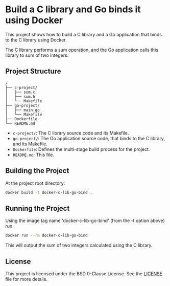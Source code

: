 # Build a C library and Go binds it using Docker

This project shows how to build a C library and a Go application that binds to the C library using Docker.

The C library performs a sum operation, and the Go application calls this library to sum of two integers.

## Project Structure
```
/
├── c-project/
│   ├── sum.c
│   ├── sum.h
│   └── Makefile
├── go-project/
│   ├── main.go
│   └── Makefile
├── Dockerfile
└── README.md
```

- `c-project/`: The C library source code and its Makefile.
- `go-project/`: The Go application source code, that binds to the C library, and its Makefile.
- `Dockerfile`: Defines the multi-stage build process for the project.
- `README.md`: This file.

## Building the Project
At the project root directory:
```sh
docker build -t docker-c-lib-go-bind .
```

## Running the Project
Using the image tag name 'docker-c-lib-go-bind' (from the -t option above) run:
```sh
docker run --rm docker-c-lib-go-bind
```

This will output the sum of two integers calculated using the C library.

## License

This project is licensed under the BSD 0-Clause License. See the [LICENSE](LICENSE) file for more details.